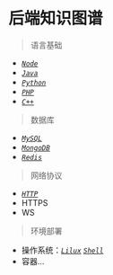 # 后端知识图谱

> 语言基础
- [_`Node`_](node)
- [_`Java`_](java)
- [_`Python`_](python)
- [_`PHP`_](php)
- [_`C++`_](C++)

> 数据库
- [_`MySQL`_](mysql)
- [_`MongoDB`_](mongodb)
- [_`Redis`_](redis)

> 网络协议
- [_`HTTP`_](http)
- HTTPS
- WS

> 环境部署
- 操作系统：[_`Lilux`_](lilux) [_`Shell`_](shell)
- 容器...